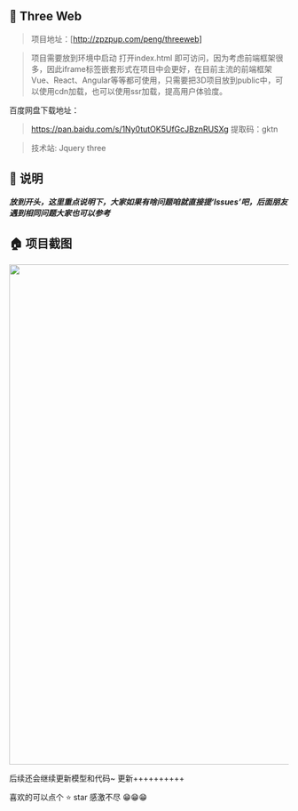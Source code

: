 ## 💌 Three Web

> 项目地址：[http://zpzpup.com/peng/threeweb]

> 项目需要放到环境中启动 打开index.html 即可访问，因为考虑前端框架很多，因此iframe标签嵌套形式在项目中会更好，在目前主流的前端框架Vue、React、Angular等等都可使用，只需要把3D项目放到public中，可以使用cdn加载，也可以使用ssr加载，提高用户体验度。

百度网盘下载地址：

>https://pan.baidu.com/s/1Ny0tutOK5UfGcJBznRUSXg  提取码：gktn

> 技术站: Jquery three 

## 📢 说明

***放到开头，这里重点说明下，大家如果有啥问题咱就直接提‘lssues’吧，后面朋友遇到相同问题大家也可以参考***

## 🏠 项目截图

<p align="center">
  <img width="900" src="http://www.zpzpup.com/assets/image/dxxd.png">
</p>

后续还会继续更新模型和代码~ 更新++++++++++


喜欢的可以点个 ⭐ star 感激不尽 😁😁😁






